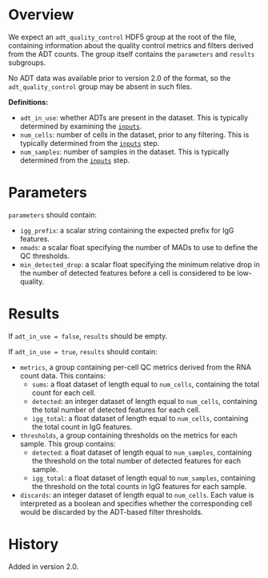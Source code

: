 # Overview

We expect an `adt_quality_control` HDF5 group at the root of the file, containing information about the quality control metrics and filters derived from the ADT counts.
The group itself contains the `parameters` and `results` subgroups.

No ADT data was available prior to version 2.0 of the format, so the `adt_quality_control` group may be absent in such files.

**Definitions:**

- `adt_in_use`: whether ADTs are present in the dataset.
  This is typically determined by examining the [`inputs`](../inputs/v2_0.md). 
- `num_cells`: number of cells in the dataset, prior to any filtering.
  This is typically determined from the [`inputs`](../inputs/v2_0.md) step.
- `num_samples`: number of samples in the dataset.
  This is typically determined from the [`inputs`](../inputs/v2_0.md) step.

# Parameters

`parameters` should contain:

- `igg_prefix`: a scalar string containing the expected prefix for IgG features.
- `nmads`: a scalar float specifying the number of MADs to use to define the QC thresholds.
- `min_detected_drop`: a scalar float specifying the minimum relative drop in the number of detected features before a cell is considered to be low-quality.

# Results

If `adt_in_use = false`, `results` should be empty.

If `adt_in_use = true`, `results` should contain:

- `metrics`, a group containing per-cell QC metrics derived from the RNA count data.
  This contains:
  - `sums`: a float dataset of length equal to `num_cells`, containing the total count for each cell.
  - `detected`:  an integer dataset of length equal to `num_cells`, containing the total number of detected features for each cell.
  - `igg_total`: a float dataset of length equal to `num_cells`, containing the total count in IgG features.
- `thresholds`, a group containing thresholds on the metrics for each sample.
  This group contains:
  - `detected`:  a float dataset of length equal to `num_samples`, containing the threshold on the total number of detected features for each sample.
  - `igg_total`: a float dataset of length equal to `num_samples`, containing the threshold on the total counts in IgG features for each sample.
- `discards`: an integer dataset of length equal to `num_cells`.
  Each value is interpreted as a boolean and specifies whether the corresponding cell would be discarded by the ADT-based filter thresholds.

# History

Added in version 2.0.
